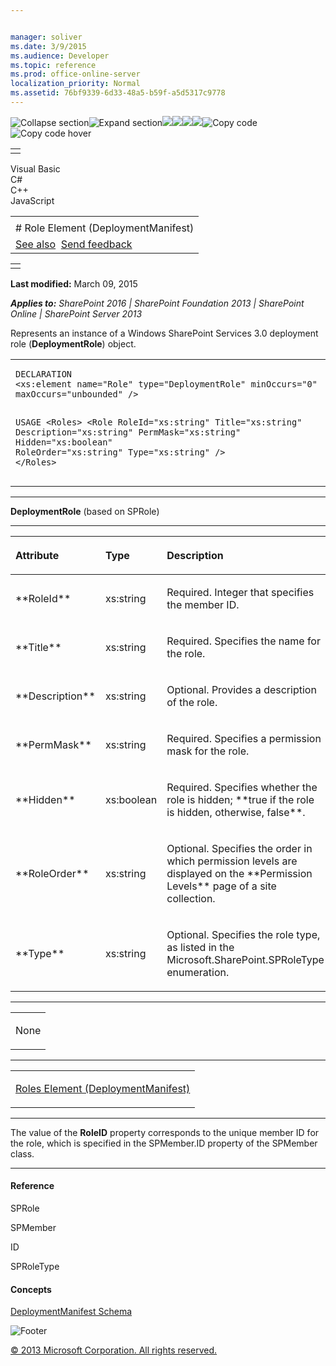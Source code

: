 ```yaml
---


manager: soliver
ms.date: 3/9/2015
ms.audience: Developer
ms.topic: reference
ms.prod: office-online-server
localization_priority: Normal
ms.assetid: 76bf9339-6d33-48a5-b59f-a5d5317c9778
---
```


![Collapse
section](../icons/collapse_all.gif "Collapse section")![Expand
section](../icons/expand_all.gif "Expand section")![](../icons/collapse_all.gif)![](../icons/expand_all.gif)![](../icons/dropdown.gif)![](../icons/dropdownHover.gif)![Copy
code](../icons/copycode.gif "Copy code")![Copy code
hover](../icons/copycodeHighlight.gif "Copy code hover")
<table>
<tbody>
<tr class="odd">
<td align="left"></td>
</tr>
</tbody>
</table>

Visual Basic  
C\#  
C++  
JavaScript  

<table>
<tbody>
<tr class="odd">
<td align="left"><span id="runningHeaderText"></span></td>
</tr>
<tr class="even">
<td align="left"># Role Element (DeploymentManifest)</td>
</tr>
<tr class="odd">
<td align="left"><a href="#seeAlsoToggle">See also</a>  <span id="headfeedbackarea" class="feedbackhead"><a href="javascript:SubmitFeedback(&#39;docthis@Microsoft.com&#39;,&#39;&#39;,&#39;&#39;,&#39;&#39;,&#39;1.0.18082.1225&#39;,&#39;%0\dThank%20you%20for%20your%20feedback.%20The%20developer%20writing%20teams%20use%20your%20feedback%20to%20improve%20documentation.%20While%20we%20are%20reviewing%20your%20feedback,%20we%20may%20send%20you%20e-mail%20to%20ask%20for%20clarification%20or%20feedback%20on%20a%20solution.%20We%20do%20not%20use%20your%20e-mail%20address%20for%20any%20other%20purpose%20and%20we%20delete%20it%20after%20we%20finish%20our%20review.%0\AFor%20further%20information%20about%20the%20privacy%20policies%20of%20Microsoft,%20please%20see%20http://privacy.microsoft.com/en-us/default.aspx.%0\A%0\d&#39;,&#39;Customer%20feedback&#39;);">Send feedback</a></span></td>
</tr>
</tbody>
</table>

<table>
<colgroup>
<col width="100%" />
</colgroup>
<tbody>
<tr class="odd">
<td align="left"></td>
</tr>
</tbody>
</table>

**Last modified:** March 09, 2015

***Applies to:** SharePoint 2016 | SharePoint Foundation 2013 |
SharePoint Online | SharePoint Server 2013*

Represents an instance of a Windows SharePoint Services 3.0 deployment
role (**DeploymentRole**) object.

<span codelanguage="other"></span>
<table>
<colgroup>
<col width="100%" />
</colgroup>
<tbody>
<tr class="odd">
<td align="left"><pre><code>DECLARATION
&lt;xs:element name=&quot;Role&quot; type=&quot;DeploymentRole&quot; minOccurs=&quot;0&quot; maxOccurs=&quot;unbounded&quot; /&gt;

USAGE
&lt;Roles&gt;
        &lt;Role
                RoleId=&quot;xs:string&quot;
                Title=&quot;xs:string&quot;
                Description=&quot;xs:string&quot;
                PermMask=&quot;xs:string&quot;
                Hidden=&quot;xs:boolean&quot;
                RoleOrder=&quot;xs:string&quot;
                Type=&quot;xs:string&quot;
        /&gt;
&lt;/Roles&gt;</code></pre></td>
</tr>
</tbody>
</table>


-----------------------------------------------------------------------------------------------------------------------------------------------------------------------------------------

**DeploymentRole** (based on <span sdata="cer"
target="T:Microsoft.SharePoint.SPRole"><span
class="nolink">SPRole</span></span>)


-----------------------------------------------------------------------------------------------------------------------------------------------------------------------------------------------

<table>
<colgroup>
<col width="33%" />
<col width="33%" />
<col width="33%" />
</colgroup>
<thead>
<tr class="header">
<th align="left"><p>Attribute</p></th>
<th align="left"><p>Type</p></th>
<th align="left"><p>Description</p></th>
</tr>
</thead>
<tbody>
<tr class="odd">
<td align="left"><p>**RoleId**</p></td>
<td align="left"><p>xs:string</p></td>
<td align="left"><p>Required. Integer that specifies the member ID.</p></td>
</tr>
<tr class="even">
<td align="left"><p>**Title**</p></td>
<td align="left"><p>xs:string</p></td>
<td align="left"><p>Required. Specifies the name for the role.</p></td>
</tr>
<tr class="odd">
<td align="left"><p>**Description**</p></td>
<td align="left"><p>xs:string</p></td>
<td align="left"><p>Optional. Provides a description of the role.</p></td>
</tr>
<tr class="even">
<td align="left"><p>**PermMask**</p></td>
<td align="left"><p>xs:string</p></td>
<td align="left"><p>Required. Specifies a permission mask for the role.</p></td>
</tr>
<tr class="odd">
<td align="left"><p>**Hidden**</p></td>
<td align="left"><p>xs:boolean</p></td>
<td align="left"><p>Required. Specifies whether the role is hidden; **true</span> if the role is hidden, otherwise, <span class="keyword">false**.</p></td>
</tr>
<tr class="even">
<td align="left"><p>**RoleOrder**</p></td>
<td align="left"><p>xs:string</p></td>
<td align="left"><p>Optional. Specifies the order in which permission levels are displayed on the **Permission Levels** page of a site collection.</p></td>
</tr>
<tr class="odd">
<td align="left"><p>**Type**</p></td>
<td align="left"><p>xs:string</p></td>
<td align="left"><p>Optional. Specifies the role type, as listed in the <span sdata="cer" target="T:Microsoft.SharePoint.SPRoleType"><span class="nolink">Microsoft.SharePoint.SPRoleType</span></span> enumeration.</p></td>
</tr>
</tbody>
</table>


---------------------------------------------------------------------------------------------------------------------------------------------------------------------------------------------------

<table>
<colgroup>
<col width="100%" />
</colgroup>
<tbody>
<tr class="odd">
<td align="left"><p>None</p></td>
</tr>
</tbody>
</table>


----------------------------------------------------------------------------------------------------------------------------------------------------------------------------------------------------

<table>
<colgroup>
<col width="100%" />
</colgroup>
<tbody>
<tr class="odd">
<td align="left"><p><span sdata="link"><a href="roles-element-deploymentmanifest.htm">Roles Element (DeploymentManifest)</a></span></p></td>
</tr>
</tbody>
</table>


----------------------------------------------------------------------------------------------------------------------------------------------------------------------------------------------------------------------------

The value of the **RoleID** property
corresponds to the unique member ID for the role, which is specified in
the <span sdata="cer" target="P:Microsoft.SharePoint.SPMember.ID"><span
class="nolink">SPMember.ID</span></span> property of the <span
sdata="cer" target="T:Microsoft.SharePoint.SPMember"><span
class="nolink">SPMember</span></span> class.


-------------------------------------------------------------------------------------------------------------------------------------------------------------------------------------------

#### Reference

<span sdata="cer" target="T:Microsoft.SharePoint.SPRole"><span
class="nolink">SPRole</span></span>

<span sdata="cer" target="T:Microsoft.SharePoint.SPMember"><span
class="nolink">SPMember</span></span>

<span sdata="cer" target="P:Microsoft.SharePoint.SPMember.ID"><span
class="nolink">ID</span></span>

<span sdata="cer" target="T:Microsoft.SharePoint.SPRoleType"><span
class="nolink">SPRoleType</span></span>

#### Concepts

<span sdata="link">[DeploymentManifest
Schema](deploymentmanifest-schema.htm)</span>

![Footer](../icons/footer.gif "Footer")

[© 2013 Microsoft Corporation. All rights
reserved.](office-2013-documentation-copyright-notice.htm)



